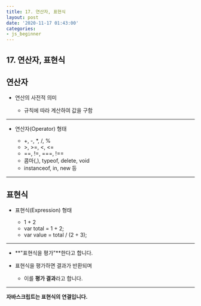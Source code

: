 ```yaml
---
title: 17. 연산자, 표현식
layout: post
date: '2020-11-17 01:43:00'
categories:
- js_beginner
---
```


## 17. 연산자, 표현식

## 연산자

* 연산의 사전적 의미

    * 규칙에 따라 계산하여 값을 구함
    
---

* 연산자(Operator) 형태

    * +, -, *, /, %
    * &gt;, &gt;=, &lt;, &lt;=
    * ==, !=, ===, !==
    * 콤마(,), typeof, delete, void
    * instanceof, in, new 등
    
---    

## 표현식

* 표현식(Expression) 형태

    * 1 + 2
    * var total = 1 + 2;
    * var value = total / (2 + 3);
 
---
   
* **"표현식을 평가"**한다고 합니다.
* 표현식을 평가하면 결과가 반환되며

    * 이를 **평가 결과**라고 합니다.
    
---

**자바스크립트는 표현식의 연결입니다.**
